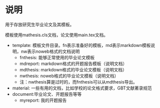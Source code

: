# 说明

用于存放研究生毕业论文及其模板。

模板使用mathesis.cls文档，论文使用main.tex文档。


* template: 模板文件目录。fn表示准备好的模板，md表示markdown模板说明，nw表示noweb格式的文档说明
    * fnthesis: 能够正常使用的毕业论文模板
    * mdreport: markdown格式的开题报告模板（说明文档）
    * mdthesis: markdown格式的毕业论文模板（说明文档）
    * nwthesis: noweb格式的毕业论文模板（说明文档）
    * 注：nwthesis算是过时的，而fnthesis可以从mdthesis导出。
* material: 一些有用的文档，比如学校的论文格式要求，GBT文献著录规范
* document:毕业论文、开题报告等等
    * myreport: 我的开题报告
